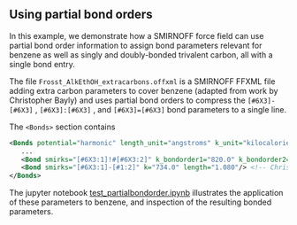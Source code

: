 ## Using partial bond orders

In this example, we demonstrate how a SMIRNOFF force field can use partial bond order information to assign bond parameters relevant for benzene as well as singly and doubly-bonded trivalent carbon, all with a single bond entry.

The file `Frosst_AlkEthOH_extracarbons.offxml` is a SMIRNOFF FFXML file adding extra carbon parameters to cover benzene (adapted from work by Christopher Bayly) and uses partial bond orders to compress the `[#6X3]-[#6X3]` , `[#6X3]:[#6X3]` , and `[#6X3]=[#6X3]` bond parameters to a single line.

The `<Bonds>` section contains
```XML
<Bonds potential="harmonic" length_unit="angstroms" k_unit="kilocalories_per_mole/angstrom**2" fractional_bondorder_method="Wiberg" fractional_bondorder_interpolation="linear">
   ...
   <Bond smirks="[#6X3:1]!#[#6X3:2]" k_bondorder1="820.0" k_bondorder2="1098" length_bondorder1="1.45" length_bondorder2="1.35"/> <!-- Christopher Bayly from parm99, Aug 2016 -->
   <Bond smirks="[#6X3:1]-[#1:2]" k="734.0" length="1.080"/> <!-- Christopher Bayly from parm99, Aug 2016 -->
</Bonds>
```
The jupyter notebook [test_partialbondorder.ipynb](https://github.com/openforcefield/openforcefield/blob/master/examples/partial_bondorder/test_partialbondorder.ipynb) illustrates the application of these parameters to benzene, and inspection of the resulting bonded parameters.
